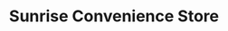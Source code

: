 ---
title: "Sunrise Convenience Store"
url: /harrison/sunrise-convenience-store/
shop: Lebensmittel
---